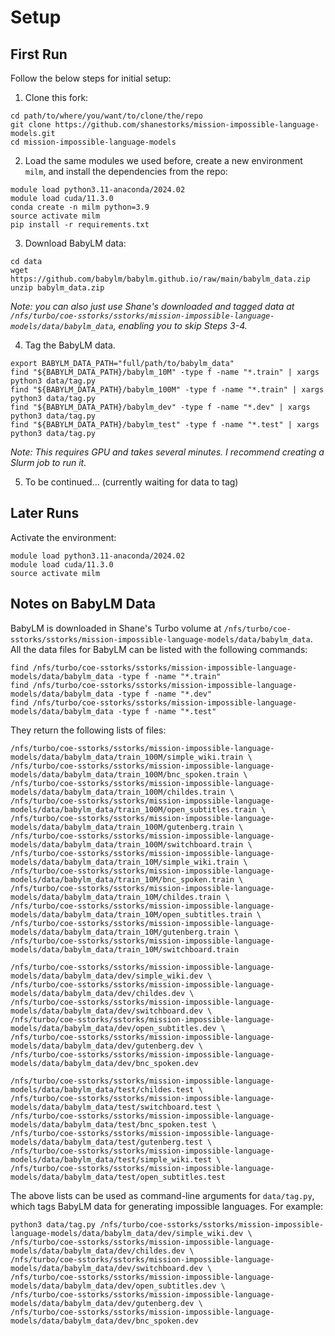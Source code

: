 # Setup

## First Run
Follow the below steps for initial setup:

1. Clone this fork:

```
cd path/to/where/you/want/to/clone/the/repo
git clone https://github.com/shanestorks/mission-impossible-language-models.git
cd mission-impossible-language-models
```

2. Load the same modules we used before, create a new environment `milm`, and install the dependencies from the repo:

```
module load python3.11-anaconda/2024.02
module load cuda/11.3.0
conda create -n milm python=3.9
source activate milm
pip install -r requirements.txt
```

3. Download BabyLM data:
```
cd data
wget https://github.com/babylm/babylm.github.io/raw/main/babylm_data.zip
unzip babylm_data.zip
```

*Note: you can also just use Shane's downloaded and tagged data at `/nfs/turbo/coe-sstorks/sstorks/mission-impossible-language-models/data/babylm_data`, enabling you to skip Steps 3-4.*

4. Tag the BabyLM data.
```
export BABYLM_DATA_PATH="full/path/to/babylm_data"
find "${BABYLM_DATA_PATH}/babylm_10M" -type f -name "*.train" | xargs python3 data/tag.py
find "${BABYLM_DATA_PATH}/babylm_100M" -type f -name "*.train" | xargs python3 data/tag.py
find "${BABYLM_DATA_PATH}/babylm_dev" -type f -name "*.dev" | xargs python3 data/tag.py
find "${BABYLM_DATA_PATH}/babylm_test" -type f -name "*.test" | xargs python3 data/tag.py
```

*Note: This requires GPU and takes several minutes. I recommend creating a Slurm job to run it.*

5. To be continued... (currently waiting for data to tag)

## Later Runs

Activate the environment:

```
module load python3.11-anaconda/2024.02
module load cuda/11.3.0
source activate milm
```

## Notes on BabyLM Data

BabyLM is downloaded in Shane's Turbo volume at `/nfs/turbo/coe-sstorks/sstorks/mission-impossible-language-models/data/babylm_data`. All the data files for BabyLM can be listed with the following commands:

```
find /nfs/turbo/coe-sstorks/sstorks/mission-impossible-language-models/data/babylm_data -type f -name "*.train"
find /nfs/turbo/coe-sstorks/sstorks/mission-impossible-language-models/data/babylm_data -type f -name "*.dev"
find /nfs/turbo/coe-sstorks/sstorks/mission-impossible-language-models/data/babylm_data -type f -name "*.test"
```

They return the following lists of files:

```
/nfs/turbo/coe-sstorks/sstorks/mission-impossible-language-models/data/babylm_data/train_100M/simple_wiki.train \
/nfs/turbo/coe-sstorks/sstorks/mission-impossible-language-models/data/babylm_data/train_100M/bnc_spoken.train \
/nfs/turbo/coe-sstorks/sstorks/mission-impossible-language-models/data/babylm_data/train_100M/childes.train \
/nfs/turbo/coe-sstorks/sstorks/mission-impossible-language-models/data/babylm_data/train_100M/open_subtitles.train \
/nfs/turbo/coe-sstorks/sstorks/mission-impossible-language-models/data/babylm_data/train_100M/gutenberg.train \
/nfs/turbo/coe-sstorks/sstorks/mission-impossible-language-models/data/babylm_data/train_100M/switchboard.train \
/nfs/turbo/coe-sstorks/sstorks/mission-impossible-language-models/data/babylm_data/train_10M/simple_wiki.train \
/nfs/turbo/coe-sstorks/sstorks/mission-impossible-language-models/data/babylm_data/train_10M/bnc_spoken.train \
/nfs/turbo/coe-sstorks/sstorks/mission-impossible-language-models/data/babylm_data/train_10M/childes.train \
/nfs/turbo/coe-sstorks/sstorks/mission-impossible-language-models/data/babylm_data/train_10M/open_subtitles.train \
/nfs/turbo/coe-sstorks/sstorks/mission-impossible-language-models/data/babylm_data/train_10M/gutenberg.train \
/nfs/turbo/coe-sstorks/sstorks/mission-impossible-language-models/data/babylm_data/train_10M/switchboard.train
```

```
/nfs/turbo/coe-sstorks/sstorks/mission-impossible-language-models/data/babylm_data/dev/simple_wiki.dev \
/nfs/turbo/coe-sstorks/sstorks/mission-impossible-language-models/data/babylm_data/dev/childes.dev \
/nfs/turbo/coe-sstorks/sstorks/mission-impossible-language-models/data/babylm_data/dev/switchboard.dev \
/nfs/turbo/coe-sstorks/sstorks/mission-impossible-language-models/data/babylm_data/dev/open_subtitles.dev \
/nfs/turbo/coe-sstorks/sstorks/mission-impossible-language-models/data/babylm_data/dev/gutenberg.dev \
/nfs/turbo/coe-sstorks/sstorks/mission-impossible-language-models/data/babylm_data/dev/bnc_spoken.dev
```

```
/nfs/turbo/coe-sstorks/sstorks/mission-impossible-language-models/data/babylm_data/test/childes.test \
/nfs/turbo/coe-sstorks/sstorks/mission-impossible-language-models/data/babylm_data/test/switchboard.test \
/nfs/turbo/coe-sstorks/sstorks/mission-impossible-language-models/data/babylm_data/test/bnc_spoken.test \
/nfs/turbo/coe-sstorks/sstorks/mission-impossible-language-models/data/babylm_data/test/gutenberg.test \
/nfs/turbo/coe-sstorks/sstorks/mission-impossible-language-models/data/babylm_data/test/simple_wiki.test \
/nfs/turbo/coe-sstorks/sstorks/mission-impossible-language-models/data/babylm_data/test/open_subtitles.test
```

The above lists can be used as command-line arguments for `data/tag.py`, which tags BabyLM data for generating impossible languages. For example:

```
python3 data/tag.py /nfs/turbo/coe-sstorks/sstorks/mission-impossible-language-models/data/babylm_data/dev/simple_wiki.dev \
/nfs/turbo/coe-sstorks/sstorks/mission-impossible-language-models/data/babylm_data/dev/childes.dev \
/nfs/turbo/coe-sstorks/sstorks/mission-impossible-language-models/data/babylm_data/dev/switchboard.dev \
/nfs/turbo/coe-sstorks/sstorks/mission-impossible-language-models/data/babylm_data/dev/open_subtitles.dev \
/nfs/turbo/coe-sstorks/sstorks/mission-impossible-language-models/data/babylm_data/dev/gutenberg.dev \
/nfs/turbo/coe-sstorks/sstorks/mission-impossible-language-models/data/babylm_data/dev/bnc_spoken.dev
```